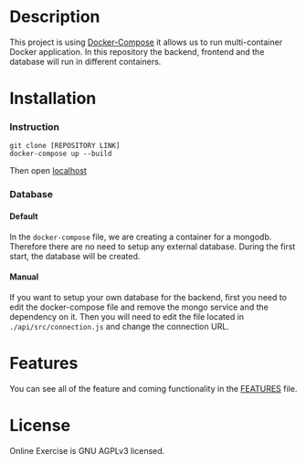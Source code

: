 # Description

This project is using [Docker-Compose](https://docs.docker.com/compose/) it allows us to run multi-container Docker application. In this repository the backend, frontend and the database will run in different containers.

# Installation

### Instruction

```
git clone [REPOSITORY LINK]
docker-compose up --build
```

Then open [localhost](http://localhost/)

### Database

#### Default
In the `docker-compose` file, we are creating a container for a mongodb. Therefore there are no need to setup any external database. During the first start, the database will be created.

#### Manual
If you want to setup your own database for the backend, first you need to edit the docker-compose file and remove the mongo service and the dependency on it. Then you will need to edit the file located in `./api/src/connection.js` and change the connection URL.

# Features
You can see all of the feature and coming functionality in the [FEATURES]() file.

# License
Online Exercise is GNU AGPLv3 licensed.
